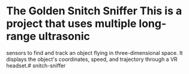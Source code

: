 # The Golden Snitch Sniffer This is a project that uses multiple long-range ultrasonic
sensors to find and track an object flying in three-dimensional space. It displays the
object's coordinates, speed, and trajectory through a VR headset.# snitch-sniffer

